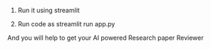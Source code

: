 1. Run it using streamlit

2. Run code as streamlit run app.py

And you will help to get your AI powered Research paper Reviewer
